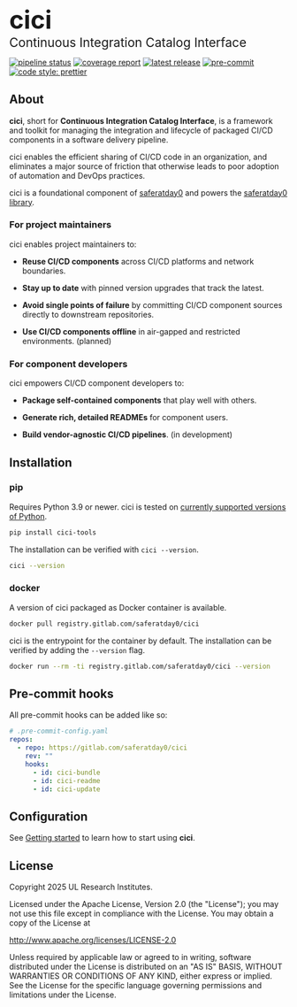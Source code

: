 <h1 style="margin-bottom: 0; font-size: 2.8rem;">cici</h1>

<p style="font-size:1.4rem; margin-top: 0; margin-bottom: 0;">Continuous Integration Catalog Interface</p>

<!-- BADGIE ME -->

[![pipeline status](https://img.shields.io/gitlab/pipeline-status/saferatday0/cici?branch=main)](https://gitlab.com/saferatday0/cici/-/commits/main)
[![coverage report](https://img.shields.io/gitlab/pipeline-coverage/saferatday0/cici?branch=main)](https://gitlab.com/saferatday0/cici/-/commits/main)
[![latest release](https://img.shields.io/gitlab/v/release/saferatday0/cici)](https://gitlab.com/saferatday0/cici/-/releases)
[![pre-commit](https://img.shields.io/badge/pre--commit-enabled-brightgreen?logo=pre-commit)](https://github.com/pre-commit/pre-commit)
[![code style: prettier](https://img.shields.io/badge/code_style-prettier-ff69b4.svg)](https://github.com/prettier/prettier)

<!-- END BADGIE ME -->

## About

**cici**, short for **Continuous Integration Catalog
Interface**, is a framework and toolkit for managing the integration and
lifecycle of packaged CI/CD components in a software delivery pipeline.

cici enables the efficient sharing of CI/CD code in an organization, and
eliminates a major source of friction that otherwise leads to poor adoption of
automation and DevOps practices.

cici is a foundational component of [saferatday0](https://saferatday0.dev) and
powers the [saferatday0 library](https://gitlab.com/saferatday0/library).

### For project maintainers

cici enables project maintainers to:

- **Reuse CI/CD components** across CI/CD platforms and network boundaries.

- **Stay up to date** with pinned version upgrades that track the latest.

- **Avoid single points of failure** by committing CI/CD component sources
  directly to downstream repositories.

- **Use CI/CD components offline** in air-gapped and restricted environments.
  (planned)

### For component developers

cici empowers CI/CD component developers to:

- **Package self-contained components** that play well with others.

- **Generate rich, detailed READMEs** for component users.

- **Build vendor-agnostic CI/CD pipelines**. (in development)

## Installation

### pip

Requires Python 3.9 or newer. cici is tested on [currently supported versions of
Python](https://devguide.python.org/versions/).

```sh
pip install cici-tools
```

The installation can be verified with `cici --version`.

```sh
cici --version
```

### docker

A version of cici packaged as Docker container is available.

```sh
docker pull registry.gitlab.com/saferatday0/cici
```

cici is the entrypoint for the container by default. The installation can be
verified by adding the `--version` flag.

```sh
docker run --rm -ti registry.gitlab.com/saferatday0/cici --version
```

## Pre-commit hooks

All pre-commit hooks can be added like so:

```yaml
# .pre-commit-config.yaml
repos:
  - repo: https://gitlab.com/saferatday0/cici
    rev: ""
    hooks:
      - id: cici-bundle
      - id: cici-readme
      - id: cici-update
```

## Configuration

See [Getting started](getting-started.md) to learn how to start using **cici**.

## License

Copyright 2025 UL Research Institutes.

Licensed under the Apache License, Version 2.0 (the "License"); you may not use
this file except in compliance with the License. You may obtain a copy of the
License at

<http://www.apache.org/licenses/LICENSE-2.0>

Unless required by applicable law or agreed to in writing, software distributed
under the License is distributed on an "AS IS" BASIS, WITHOUT WARRANTIES OR
CONDITIONS OF ANY KIND, either express or implied. See the License for the
specific language governing permissions and limitations under the License.
